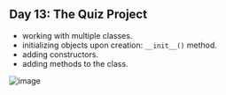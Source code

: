 ## Day 13: The Quiz Project

- working with multiple classes.
- initializing objects upon creation: ```__init__()``` method.
- adding constructors.
- adding methods to the class.

![image](https://github.com/user-attachments/assets/2907c728-b2f6-4ab9-bee1-b04d4804b668)
